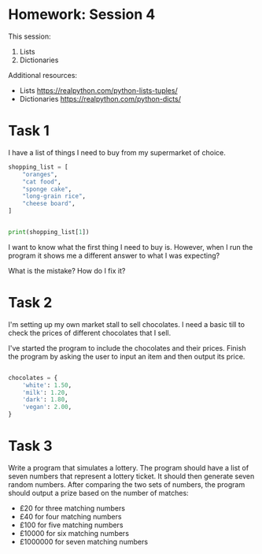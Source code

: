 # Homework: Session 4

This session:
1. Lists
1. Dictionaries


Additional resources:
- Lists https://realpython.com/python-lists-tuples/
- Dictionaries https://realpython.com/python-dicts/

# Task 1

I have a list of things I need to buy from my supermarket of choice. 

```python
shopping_list = [
    "oranges",
    "cat food",
    "sponge cake",
    "long-grain rice",
    "cheese board",
]


print(shopping_list[1])

```

I want to know what the first thing I need to buy is. However, when I run the program it shows me a different answer to what I was expecting?

What is the mistake? How do I fix it?

# Task 2

I'm setting up my own market stall to sell chocolates. I need a basic till to check the prices of different chocolates that I sell. 

I've started the program to include the chocolates and their prices. Finish the program by asking the user to input an item and then output its price. 

```python

chocolates = {
	'white': 1.50,
	'milk': 1.20,
	'dark': 1.80,
	'vegan': 2.00,
}
```

# Task 3

Write a program that simulates a lottery. The program should have a list of seven numbers that represent a lottery ticket. It should then generate seven random numbers. After comparing the two sets of numbers, the program should output a prize based on the number of matches:

- £20 for three matching numbers
- £40 for four matching numbers
- £100 for five matching numbers
- £10000 for six matching numbers
- £1000000 for seven matching numbers

